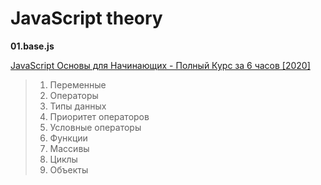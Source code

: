 # JavaScript theory

**01.base.js**

[JavaScript Основы для Начинающих - Полный Курс за 6 часов [2020]](https://youtu.be/Bluxbh9CaQ0)

> 1. Переменные
> 2. Операторы
> 3. Типы данных
> 4. Приоритет операторов
> 5. Условные операторы
> 6. Функции
> 7. Массивы
> 8. Циклы
> 9. Объекты

